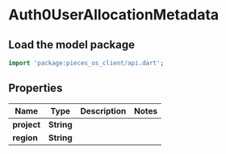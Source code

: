 # Auth0UserAllocationMetadata

## Load the model package
```dart
import 'package:pieces_os_client/api.dart';
```

## Properties
Name | Type | Description | Notes
------------ | ------------- | ------------- | -------------
**project** | **String** |  | 
**region** | **String** |  | 




